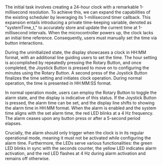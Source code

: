 The initial task involves creating a 24-hour clock with a remarkable 1-millisecond resolution. To achieve this, we can expand the capabilities of the existing scheduler by leveraging its 1-millisecond timer callback. This expansion entails introducing a private time-keeping variable, denoted as "systemTime_t," to accurately store and update the current time at 1-millisecond intervals. When the microcontroller powers up, the clock lacks an initial time reference. Consequently, users must manually set the time via button interactions.

During the uninitialized state, the display showcases a clock in HH:MM format, with an additional line guiding users to set the time. The hour setting is accomplished by repeatedly pressing the Rotary Button, and once completed, the Joystick Button is pressed to move on to configuring the minutes using the Rotary Button. A second press of the Joystick Button finalizes the time setting and initiates clock operation. During normal operation, the time is presented in HH:MM:SS format.

In normal operation mode, users can employ the Rotary Button to toggle the alarm state, and the display is indicative of this status. If the Joystick Button is pressed, the alarm time can be set, and the display line shifts to showing the alarm time in HH:MM format. When the alarm is enabled and the system time aligns with the set alarm time, the red LED blinks at a 4 Hz frequency. The alarm ceases upon any button press or after a 5-second period elapses.

Crucially, the alarm should only trigger when the clock is in its regular operational mode, meaning it must not be activated while configuring the alarm time. Furthermore, the LEDs serve various functionalities: the green LED blinks in sync with the seconds counter, the yellow LED indicates alarm activation, and the red LED flashes at 4 Hz during alarm activation and remains off otherwise.
